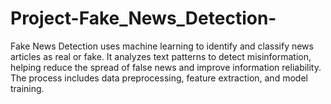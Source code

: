 # Project-Fake_News_Detection-
Fake News Detection uses machine learning to identify and classify news articles as real or fake. It analyzes text patterns to detect misinformation, helping reduce the spread of false news and improve information reliability. The process includes data preprocessing, feature extraction, and model training.
